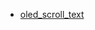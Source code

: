 - [oled_scroll_text](https://raw.githubusercontent.com/RuiSantosdotme/Random-Nerd-Tutorials/master/Projects/OLED/oled_scroll_text.ino)

